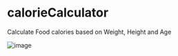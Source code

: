 # calorieCalculator
Calculate Food calories based on Weight, Height and Age


![image](https://github.com/jagadishsail/calorieCalculator/assets/95681216/5dfbdb4e-5e5e-4783-a924-3a2f99ed80a3)
